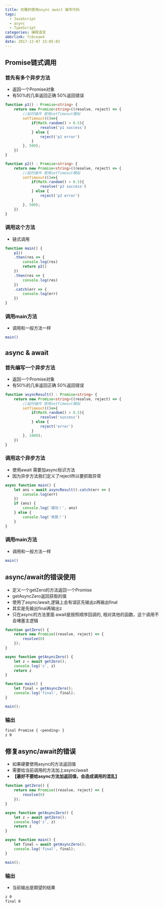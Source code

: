 ```yaml
---
title: 优雅的使用async await 编写代码
tags:
  - JavaScript
  - async
  - TypeScript
categories: 编程语言
abbrlink: fc6ceae4
date: 2017-12-07 15:05:03
---
```


## Promise链式调用

### 首先有多个异步方法

- 返回一个Promise对象
- 有50%的几率返回正确 50%返回错误

```ts
function p1() : Promise<string> {
    return new Promise<string>((resolve, reject) => {
        //延时操作 使用setTimeout模拟
        setTimeout(()=>{
            if(Math.random() > 0.5){
                resolve('p1 success')
            } else {
                reject('p1 error')
            }
        }, 500);
    })
}

function p2() : Promise<string> {
    return new Promise<string>((resolve, reject) => {
        //延时操作 使用setTimeout模拟
        setTimeout(()=>{
            if(Math.random() > 0.5){
                resolve('p2 success')
            } else {
                reject('p2 error')
            }
        }, 500);
    })
}
```

### 调用这个方法

- 链式调用

```ts
function main() {
    p1()
    .then(res => {
        console.log(res)
        return p2()
    })
    .then(res => {
        console.log(res)
    })
    .catch(err => {
        console.log(err)
    })
}
```

### 调用main方法

- 调用和一般方法一样

```bash
main()
```

## async & await

### 首先编写一个异步方法

- 返回一个Promise对象
- 有50%的几率返回正确 50%返回错误

```ts
function asyncResult() : Promise<string> {
    return new Promise<string>((resolve, reject) => {
        //延时操作 使用setTimeout模拟
        setTimeout(()=>{
            if(Math.random() > 0.5){
                resolve('success')
            } else {
                reject('error')
            }
        }, 1000);
    })
}

```

### 调用这个异步方法

- 使用await 需要加async标识方法
- 因为异步方法我们定义了reject所以要抓取异常

```ts
async function main() {
    let ans = await asyncResult().catch(err => {
        console.log(err)
    })
    if (ans) {
        console.log('成功！', ans)
    } else {
        console.log('失败！')
    }
}
```

### 调用main方法

- 调用和一般方法一样

```bash
main()
```

## async/await的错误使用

- 定义一个getZero的方法返回一个Promise
- getAsyncZero返回获取的值
- 使用了async/await,逻辑上会有误区先输出z再输出final
- 其实是先输出final再输出z
- 只在async的方法里面 await是按照顺序回调的, 相对其他的函数，这个调用不会堵塞主逻辑

```ts
function getZero() {
    return new Promise((resolve, reject) => {
        resolve(0)
    });
}

async function getAsyncZero() {
    let z = await getZero();
    console.log('z', z)
    return z
}

function main() {
    let final = getAsyncZero();
    console.log('final', final);
}

main();
```

### 输出

```bash
final Promise { <pending> }
z 0
```

## 修复async/await的错误

- 如果硬要使用async的方法返回值
- 需要给当前调用的方法加上async/await
- **【最好不要给async方法加返回值，会造成调用的混乱】**

```ts
function getZero() {
    return new Promise((resolve, reject) => {
        resolve(0)
    });
}

async function getAsyncZero() {
    let z = await getZero();
    console.log('z', z)
    return z
}

async function main() {
    let final = await getAsyncZero();
    console.log('final', final);
}

main();
```

### 输出

- 当前输出是期望的结果

```bash
z 0
final 0
```